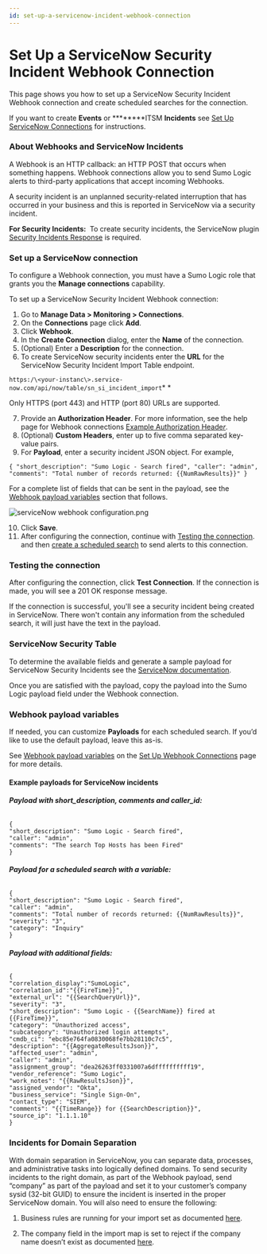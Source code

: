 ```yaml
---
id: set-up-a-servicenow-incident-webhook-connection
---
```


# Set Up a ServiceNow Security Incident Webhook Connection

This page shows you how to set up a ServiceNow Security Incident
Webhook connection and create scheduled searches for the connection.

If you want to create **Events**
or ********ITSM ****Incidents**** see [Set Up ServiceNow
Connections](Set-Up-ServiceNow-Connections.md "Set Up ServiceNow Connections")
for instructions.

### About Webhooks and ServiceNow Incidents

A Webhook is an HTTP callback: an HTTP POST that occurs when something
happens. Webhook connections allow you to send Sumo Logic alerts to
third-party applications that accept incoming Webhooks.

A security incident is an unplanned security-related interruption that
has occurred in your business and this is reported in ServiceNow via a
security incident.

**For Security Incidents:**  To create security incidents, the
ServiceNow plugin [Security Incidents
Response](http://docs.servicenow.com/?context=Security_incident) is
required.

### Set up a ServiceNow connection

To configure a Webhook connection, you must have a Sumo Logic role that
grants you the **Manage connections** capability.

To set up a ServiceNow Security Incident Webhook connection:

1.  Go to **Manage Data \> Monitoring \> Connections**.
2.  On the **Connections** page click **Add**.
3.  Click **Webhook**.
4.  In the **Create Connection** dialog, enter the **Name** of the connection.
5.  (Optional) Enter a **Description** for the connection.
6.  To create ServiceNow security incidents enter the **URL** for the ServiceNow Security Incident Import Table endpoint. 

`https:/\<your-instanc\>.service-now.com/api/now/table/sn_si_incident_import`* *

Only HTTPS (port 443) and HTTP (port 80) URLs are supported.

7.  Provide an **Authorization Header**. For more information, see the help page for Webhook connections [Example Authorization Heade*r*](../Webhook-Connections/Set_Up_Webhook_Connections.md "https://help.sumologic.com/Manage/Connections-and-Integrations/Webhook-Connections/Set_Up_Webhook_Connections#Example_Authorization_Header").
8.  (Optional) ********Custom Headers********, enter up to five comma separated key-value pairs.
9.  For **Payload**, enter a security incident JSON object. For example,

`{ "short_description": "Sumo Logic - Search fired", "caller": "admin", "comments": "Total number of records returned: {{NumRawResults}}" }`

For a complete list of fields that can be sent in the payload, see the
[Webhook payload
variables](./Set_Up_a_ServiceNow_Incident_Webhook_Connection.md "Set Up a ServiceNow Incident Webhook Connection")
section that follows.

![serviceNow webhook
configuration.png](../../static/img/Connections-and-Integrations/ServiceNow/Set_Up_a_ServiceNow_Incident_Webhook_Connection/serviceNow%20webhook%20configuration.png)

10. Click **Save**.
11. After configuring the connection, continue with [Testing the connection](./Set_Up_a_ServiceNow_Incident_Webhook_Connection.md "Set Up a ServiceNow Incident Webhook Connection"). and then [create a scheduled search](../Webhook-Connections/Schedule-Searches-for-Webhook-Connections.md "https://help.sumologic.com/Manage/Connections-and-Integrations/Webhook-Connections/Schedule-Searches-for-Webhook-Connections") to send alerts to this connection.

### Testing the connection

After configuring the connection, click **Test Connection**. If the
connection is made, you will see a 201 OK response message.

If the connection is successful, you'll see a security incident being
created in ServiceNow. There won't contain any information from the
scheduled search, it will just have the text in the payload.

### ServiceNow Security Table

To determine the available fields and generate a sample payload for
ServiceNow Security Incidents see the [ServiceNow
documentation](https://docs.servicenow.com/bundle/newyork-application-development/page/integrate/inbound-rest/concept/use-REST-API-Explorer.html#use-REST-API-Explorer "https://docs.servicenow.com/bundle/newyork-application-development/page/integrate/inbound-rest/concept/use-REST-API-Explorer.html#use-REST-API-Explorer").

Once you are satisfied with the payload, copy the payload into the Sumo
Logic payload field under the Webhook connection.

### Webhook payload variables

If needed, you can customize **Payloads** for each scheduled search. If
you’d like to use the default payload, leave this as-is.

See [Webhook payload
variables](../Webhook-Connections/Set_Up_Webhook_Connections.md "https://help.sumologic.com/Manage/Connections-and-Integrations/Webhook-Connections/Set-Up-Webhook-Connections#webhook-payload-variables")
on the [Set Up Webhook
Connections](../Webhook-Connections/Set_Up_Webhook_Connections.md "https://help.sumologic.com/Manage/Connections-and-Integrations/Webhook-Connections/Set_Up_Webhook_Connections")
page for more details. 

#### Example payloads for ServiceNow incidents

###### **Payload with short_description, comments and caller_id:**

```
{
"short_description": "Sumo Logic - Search fired",
"caller": "admin",
"comments": "The search Top Hosts has been Fired"
}
```

###### **Payload for a scheduled search with a variable:**

```
{
"short_description": "Sumo Logic - Search fired",
"caller": "admin",
"comments": "Total number of records returned: {{NumRawResults}}",
"severity": "3",
"category": "Inquiry"
}  
```

###### **Payload with additional fields:**

```
{
"correlation_display":"SumoLogic",
"correlation_id":"{{FireTime}}",
"external_url": "{{SearchQueryUrl}}",
"severity": "3",
"short_description": "Sumo Logic - {{SearchName}} fired at {{FireTime}}",
"category": "Unauthorized access",
"subcategory": "Unauthorized login attempts",
"cmdb_ci": "ebc85e764fa0830068fe7bb28110c7c5",
"description": "{{AggregateResultsJson}}",
"affected_user": "admin",
"caller": "admin",
"assignment_group": "dea26263ff0331007a6dffffffffff19",
"vendor_reference": "Sumo Logic",
"work_notes": "{{RawResultsJson}}",
"assigned_vendor": "Okta",
"business_service": "Single Sign-On",
"contact_type": "SIEM",
"comments": "{{TimeRange}} for {{SearchDescription}}",
"source_ip": "1.1.1.10"
}
```

### Incidents for Domain Separation

With domain separation in ServiceNow, you can separate data, processes,
and administrative tasks into logically defined domains. To send
security incidents to the right domain, as part of the Webhook payload,
send “company” as part of the payload and set it to your customer’s
company sysid (32-bit GUID) to ensure the incident is inserted in the
proper ServiceNow domain. You will also need to ensure the following:

1.  Business rules are running for your import set as documented [here](https://docs.servicenow.com/bundle/newyork-platform-administration/page/script/server-scripting/task/t_CreateATransformMap.html). 

2.  The company field in the import map is set to reject if the company name doesn’t exist as documented [here](https://docs.servicenow.com/bundle/newyork-platform-administration/page/integrate/ldap/task/t_SetChoiceAction.html). 
